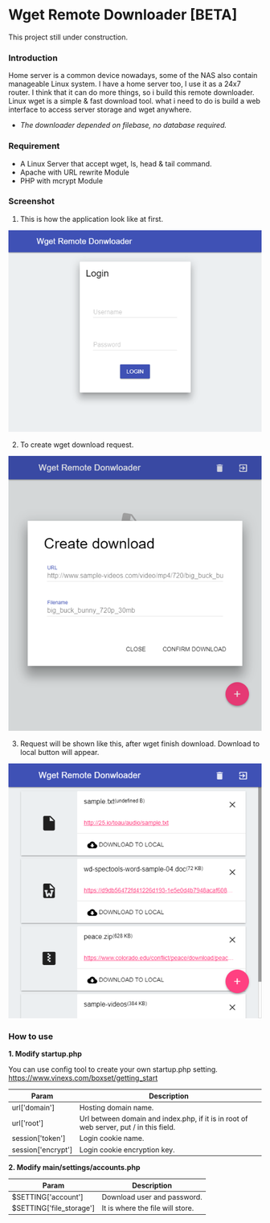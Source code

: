 # Wget Remote Downloader [BETA]
This project still under construction.

### Introduction
Home server is a common device nowadays, some of the NAS also contain manageable Linux system. I have a home server too, I use it as a 24x7 router. I think that it can do more things, so i build this remote downloader. Linux wget is a simple & fast download tool. what i need to do is build a web interface to access server storage and wget anywhere.

* _The downloader depended on filebase, no database required._

### Requirement
* A Linux Server that accept wget, ls, head & tail command.
* Apache with URL rewrite Module
* PHP with mcrypt Module

### Screenshot
1. This is how the application look like at first.

![](screenshots/screenshot_1.png "Login to remote downloader")

2. To create wget download request.

![](screenshots/screenshot_2.png "Create Request")

3. Request will be shown like this, after wget finish download. Download to local button will appear.

![](screenshots/screenshot_3.png "Download List")


### How to use
__1. Modify startup.php__

You can use config tool to create your own startup.php setting.
https://www.vinexs.com/boxset/getting_start

| Param | Description |
| --- | --- |
| url['domain'] | Hosting domain name. |
| url['root'] | Url between domain and index.php, if it is in root of web server, put / in this field. |
| session['token'] | Login cookie name. |
| session['encrypt'] | Login cookie encryption key. |

__2. Modify main/settings/accounts.php__

| Param | Description |
| --- | --- |
| $SETTING['account'] | Download user and password. |
| $SETTING['file_storage'] | It is where the file will store. |
